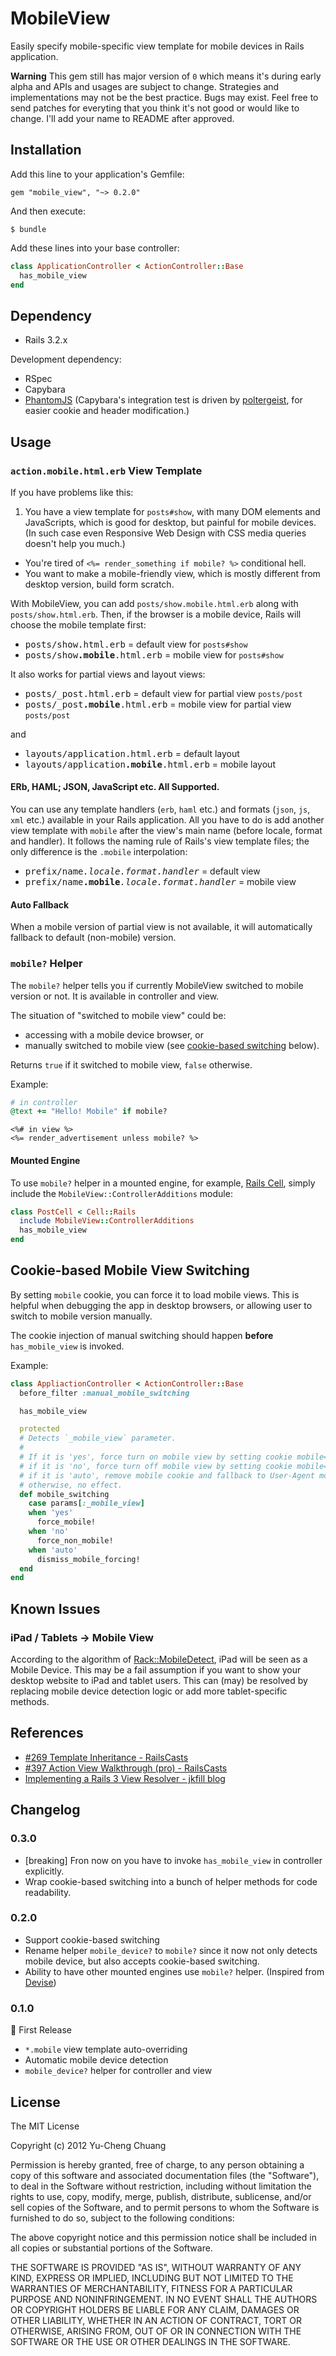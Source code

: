 # MobileView

Easily specify mobile-specific view template for mobile devices in Rails application.

**Warning** This gem still has major version of `0` which means it's during early alpha and APIs and usages are subject to change. Strategies and implementations may not be the best practice. Bugs may exist. Feel free to send patches for everyting that you think it's not good or would like to change. I'll add your name to README after approved.

## Installation

Add this line to your application's Gemfile:

    gem "mobile_view", "~> 0.2.0"

And then execute:

    $ bundle

Add these lines into your base controller:

```ruby
class ApplicationController < ActionController::Base
  has_mobile_view
end
```

## Dependency

  * Rails 3.2.x

Development dependency:

  * RSpec
  * Capybara
  * [PhantomJS](http://phantomjs.org/) (Capybara's integration test is driven by [poltergeist](https://github.com/jonleighton/poltergeist), for easier cookie and header modification.)

## Usage

### `action.mobile.html.erb` View Template

If you have problems like this:

1. You have a view template for `posts#show`, with many DOM elements and JavaScripts, which is good for desktop, but painful for mobile devices. (In such case even Responsive Web Design with CSS media queries doesn't help you much.)
* You're tired of `<%= render_something if mobile? %>` conditional hell.
* You want to make a mobile-friendly view, which is mostly different from desktop version, build form scratch.

With MobileView, you can add `posts/show.mobile.html.erb` along with `posts/show.html.erb`. Then, if the browser is a mobile device, Rails will choose the mobile template first:

* <tt>posts/show.html.erb</tt> = default view for `posts#show`
* <tt>posts/show<b>.mobile</b>.html.erb</tt> = mobile view for `posts#show`

It also works for partial views and layout views:

* <tt>posts/_post.html.erb</tt> = default view for partial view `posts/post`
* <tt>posts/_post<b>.mobile</b>.html.erb</tt> = mobile view for partial view `posts/post`

and

* <tt>layouts/application.html.erb</tt> = default layout
* <tt>layouts/application<b>.mobile</b>.html.erb</tt> = mobile layout

#### ERb, HAML; JSON, JavaScript etc. All Supported.

You can use any template handlers (`erb`, `haml` etc.) and formats (`json`, `js`, `xml` etc.) available in your Rails application.  All you have to do is add another view template with `mobile` after the view's main name (before locale, format and handler). It follows the naming rule of Rails's view template files; the only difference is the `.mobile` interpolation:
 
* <tt>prefix/name<i>.locale.format.handler</i></tt> = default view
* <tt>prefix/name<b>.mobile</b><i>.locale.format.handler</i></tt> = mobile view

#### Auto Fallback

When a mobile version of partial view is not available, it will automatically fallback to default (non-mobile) version.

### `mobile?` Helper

The `mobile?` helper tells you if currently MobileView switched to mobile version or not. It is available in controller and view.

The situation of "switched to mobile view" could be:

* accessing with a mobile device browser, or
* manually switched to mobile view (see [cookie-based switching](#cookie-based-mobile-view-switching) below).

Returns `true` if it switched to mobile view, `false` otherwise.

Example:

```ruby
# in controller
@text += "Hello! Mobile" if mobile?
```

```erb
<%# in view %>
<%= render_advertisement unless mobile? %>
```

#### Mounted Engine

To use `mobile?` helper in a mounted engine, for example, [Rails Cell](https://github.com/apotonick/cells), simply include the `MobileView::ControllerAdditions` module:

```ruby
class PostCell < Cell::Rails
  include MobileView::ControllerAdditions
  has_mobile_view
end
```

## Cookie-based Mobile View Switching

By setting `mobile` cookie, you can force it to load mobile views. This is helpful when debugging the app in desktop browsers, or allowing user to switch to mobile version manually.

The cookie injection of manual switching should happen **before** `has_mobile_view` is invoked.

Example:

```ruby
class AppliactionController < ActionController::Base
  before_filter :manual_mobile_switching

  has_mobile_view

  protected
  # Detects `_mobile_view` parameter.
  #
  # If it is 'yes', force turn on mobile view by setting cookie mobile=1;
  # if it is 'no', force turn off mobile view by setting cookie mobile=0;
  # if it is 'auto', remove mobile cookie and fallback to User-Agent mode;
  # otherwise, no effect.
  def mobile_switching
    case params[:_mobile_view]
    when 'yes'
      force_mobile!
    when 'no'
      force_non_mobile!
    when 'auto'
      dismiss_mobile_forcing!
  end
end
```

## Known Issues

### iPad / Tablets → Mobile View

According to the algorithm of [Rack::MobileDetect](https://github.com/talison/rack-mobile-detect/), iPad will be seen as a Mobile Device. This may be a fail assumption if you want to show your desktop website to iPad and tablet users. This can (may) be resolved by replacing mobile device detection logic or add more tablet-specific methods.

## References

* [#269 Template Inheritance - RailsCasts](http://railscasts.com/episodes/269-template-inheritance)
* [#397 Action View Walkthrough (pro) - RailsCasts](http://railscasts.com/episodes/397-action-view-walkthrough)
* [Implementing a Rails 3 View Resolver - jkfill blog](http://jkfill.com/2011/03/11/implementing-a-rails-3-view-resolver/)

## Changelog

### 0.3.0

* [breaking] Fron now on you have to invoke `has_mobile_view` in controller explicitly.
* Wrap cookie-based switching into a bunch of helper methods for code readability.

### 0.2.0

* Support cookie-based switching
* Rename helper `mobile_device?` to `mobile?` since it now not only detects mobile device, but also accepts cookie-based switching.
* Ability to have other mounted engines use `mobile?` helper. (Inspired from [Devise](https://github.com/plataformatec/devise/blob/v2.1.2/lib/devise/controllers/helpers.rb))

### 0.1.0

:birthday: First Release

* `*.mobile` view template auto-overriding
* Automatic mobile device detection
* `mobile_device?` helper for controller and view

## License

The MIT License

Copyright (c) 2012 Yu-Cheng Chuang

Permission is hereby granted, free of charge, to any person obtaining a copy of this software and associated documentation files (the "Software"), to deal in the Software without restriction, including without limitation the rights to use, copy, modify, merge, publish, distribute, sublicense, and/or sell copies of the Software, and to permit persons to whom the Software is furnished to do so, subject to the following conditions:

The above copyright notice and this permission notice shall be included in all copies or substantial portions of the Software.

THE SOFTWARE IS PROVIDED "AS IS", WITHOUT WARRANTY OF ANY KIND, EXPRESS OR IMPLIED, INCLUDING BUT NOT LIMITED TO THE WARRANTIES OF MERCHANTABILITY, FITNESS FOR A PARTICULAR PURPOSE AND NONINFRINGEMENT. IN NO EVENT SHALL THE AUTHORS OR COPYRIGHT HOLDERS BE LIABLE FOR ANY CLAIM, DAMAGES OR OTHER LIABILITY, WHETHER IN AN ACTION OF CONTRACT, TORT OR OTHERWISE, ARISING FROM, OUT OF OR IN CONNECTION WITH THE SOFTWARE OR THE USE OR OTHER DEALINGS IN THE SOFTWARE.

